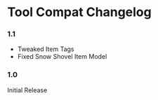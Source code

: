 # Tool Compat Changelog

### 1.1
- Tweaked Item Tags
- Fixed Snow Shovel Item Model

### 1.0
Initial Release